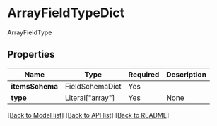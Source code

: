 # ArrayFieldTypeDict

ArrayFieldType

## Properties
| Name | Type | Required | Description |
| ------------ | ------------- | ------------- | ------------- |
**itemsSchema** | FieldSchemaDict | Yes |  |
**type** | Literal["array"] | Yes | None |


[[Back to Model list]](../../../../README.md#models-v2-link) [[Back to API list]](../../../../README.md#apis-v2-link) [[Back to README]](../../../../README.md)
